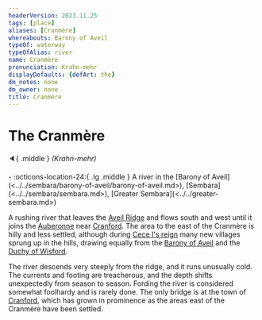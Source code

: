 ```yaml
---
headerVersion: 2023.11.25
tags: [place]
aliases: [Cranmère]
whereabouts: Barony of Aveil
typeOf: waterway
typeOfAlias: river
name: Cranmère
pronunciation: Krahn-mehr
displayDefaults: {defArt: the}
dm_notes: none
dm_owner: none
title: Cranmère
---
```

# The Cranmère
:speaker:{ .middle } *(Krahn-mehr)*  
<div class="grid cards ext-narrow-margin ext-one-column" markdown>
-    :octicons-location-24:{ .lg .middle } A river in the [Barony of Aveil](<../../sembara/barony-of-aveil/barony-of-aveil.md>), [Sembara](<../../sembara/sembara.md>), [Greater Sembara](<../../greater-sembara.md>)  
</div>


A rushing river that leaves the [Aveil Ridge](<../../sembara/barony-of-aveil/aveil-ridge.md>) and flows south and west until it joins the [Auberonne](<./auberonne.md>) near [Cranford](<../../sembara/barony-of-aveil/cranford.md>). The area to the east of the Cranmère is hilly and less settled, although during [Cece I's reign](<../../../../people/historical-figures/sembaran-royalty/cece-i.md>) many new villages sprung up in the hills, drawing equally from the [Barony of Aveil](<../../sembara/barony-of-aveil/barony-of-aveil.md>) and the [Duchy of Wisford](<../../sembara/heartlands/duchy-of-wisford.md>). 

The river descends very steeply from the ridge, and it runs unusually cold. The currents and footing are treacherous, and the depth shifts unexpectedly from season to season. Fording the river is considered somewhat foolhardy and is rarely done. The only bridge is at the town of [Cranford](<../../sembara/barony-of-aveil/cranford.md>), which has grown in prominence as the areas east of the Cranmère have been settled. 